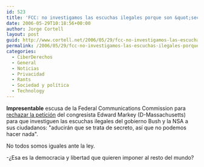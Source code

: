 ```yaml
---
id: 523
title: 'FCC: no investigamos las escuchas ilegales porque son &quot;secreto&quot;'
date: 2006-05-29T10:18:56+00:00
author: Jorge Cortell
layout: post
guid: http://www.cortell.net/2006/05/29/fcc-no-investigamos-las-escuchas-ilegales-porque-son-secreto/
permalink: /2006/05/29/fcc-no-investigamos-las-escuchas-ilegales-porque-son-secreto/
categories:
  - CiberDerechos
  - General
  - Noticias
  - Privacidad
  - Rants
  - Sociedad y polí­tica
  - Technology
---
```

**Impresentable** escusa de la Federal Communications Commission para <a target="_blank" title="FCC does not want to investigate NSA" href="http://www.cortell.net/Edward Markey (D-Massachusetts)">rechazar la petición</a> del congresista Edward Markey (D-Massachusetts) para que investiguen las escuchas ilegales del gobierno Bush y la NSA a sus ciudadanos: "aducirán que se trata de secreto, así­ que no podemos hacer nada".

No todos somos iguales ante la ley.

-¿Esa es la democracia y libertad que quieren imponer al resto del mundo?